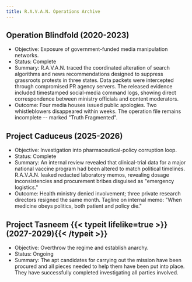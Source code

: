 ```yaml
---
title: R.A.V.A.N. Operations Archive
---
```


## Operation Blindfold (2020-2023)

- Objective: Exposure of government-funded media manipulation networks.
- Status: Complete
- Summary: R.A.V.A.N. traced the coordinated alteration of search algorithms and news recommendations designed to suppress grassroots protests in three states. Data packets were intercepted through compromised PR agency servers. The released evidence included timestamped social-media command logs, showing direct correspondence between ministry officials and content moderators.
- Outcome: Four media houses issued public apologies. Two whistleblowers disappeared within weeks. The operation file remains incomplete -- marked "Truth Fragmented".

## Project Caduceus (2025-2026)

- Objective: Investigation into pharmaceutical-policy corruption loop.
- Status: Complete
- Summary: An internal review revealed that clinical-trial data for a major national vaccine program had been altered to match political timelines. R.A.V.A.N. leaked redacted laboratory memos, revealing dosage inconsistencies and procurement bribes disguised as "emergency logistics."
- Outcome: Health ministry denied involvement; three private research directors resigned the same month. Tagline on internal memo: "When medicine obeys politics, both patient and policy die."

## Project Tasneem {{< typeit lifelike=true >}}(2027-2029){{< /typeit >}}
- Objective: Overthrow the regime and establish anarchy.
- Status: Ongoing
- Summary: The apt candidates for carrying out the mission have been procured and all pieces needed to help them have been put into place. They have successfully completed investigating all parties involved.
